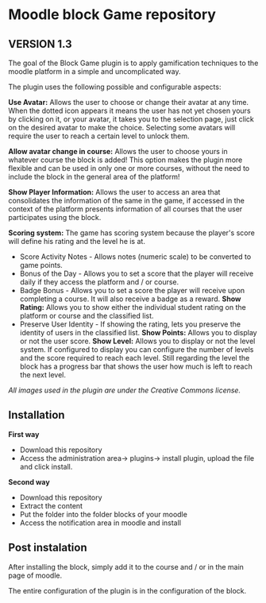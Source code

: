 Moodle block Game repository
===========================
VERSION 1.3
------------
The goal of the Block Game plugin is to apply gamification techniques to the moodle platform in a simple and uncomplicated way.

The plugin uses the following possible and configurable aspects:

**Use Avatar:**
Allows the user to choose or change their avatar at any time. When the dotted icon appears it means the user has not yet chosen yours by clicking on it, or your avatar, it takes you to the selection page, just click on the desired avatar to make the choice.
Selecting some avatars will require the user to reach a certain level to unlock them.

**Allow avatar change in course:**
Allows the user to choose yours in whatever course the block is added! This option makes the plugin more flexible and can be used in only one or more courses, without the need to include the block in the general area of ​​the platform!

**Show Player Information:**
Allows the user to access an area that consolidates the information of the same in the game, if accessed in the context of the platform presents information of all courses that the user participates using the block.

**Scoring system:**
The game has scoring system because the player's score will define his rating and the level he is at.
- Score Activity Notes - Allows notes (numeric scale) to be converted to game points.
- Bonus of the Day - Allows you to set a score that the player will receive daily if they access the platform and / or course.
- Badge Bonus - Allows you to set a score the player will receive upon completing a course. It will also receive a badge as a reward.
**Show Rating:**
Allows you to show either the individual student rating on the platform or course and the classified list.
- Preserve User Identity - If showing the rating, lets you preserve the identity of users in the classified list.
**Show Points:**
Allows you to display or not the user score.
**Show Level:**
Allows you to display or not the level system. If configured to display you can configure the number of levels and the score required to reach each level.
Still regarding the level the block has a progress bar that shows the user how much is left to reach the next level.

*All images used in the plugin are under the Creative Commons license.*

Installation
------------

**First way**

- Download this repository
- Access the administration area-> plugins-> install plugin, upload the file and click install.

**Second way**

- Download this repository
- Extract the content
- Put the folder into the folder blocks of your moodle
- Access the notification area in moodle and install

Post instalation
----------------

After installing the block, simply add it to the course and / or in the main page of moodle.


The entire configuration of the plugin is in the configuration of the block.

